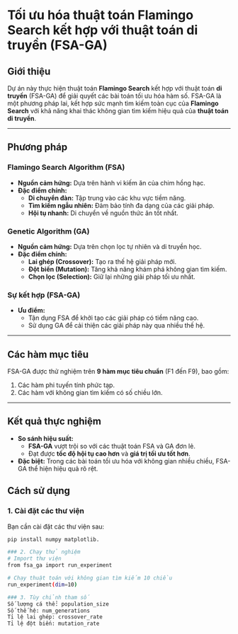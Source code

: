 # Tối ưu hóa thuật toán Flamingo Search kết hợp với thuật toán di truyền (FSA-GA)

## Giới thiệu

Dự án này thực hiện thuật toán **Flamingo Search** kết hợp với thuật toán **di truyền** (FSA-GA) để giải quyết các bài toán tối ưu hóa hàm số. FSA-GA là một phương pháp lai, kết hợp sức mạnh tìm kiếm toàn cục của **Flamingo Search** với khả năng khai thác không gian tìm kiếm hiệu quả của **thuật toán di truyền**.

---

## Phương pháp

### Flamingo Search Algorithm (FSA)
- **Nguồn cảm hứng:** Dựa trên hành vi kiếm ăn của chim hồng hạc.
- **Đặc điểm chính:**
  - **Di chuyển đàn:** Tập trung vào các khu vực tiềm năng.
  - **Tìm kiếm ngẫu nhiên:** Đảm bảo tính đa dạng của các giải pháp.
  - **Hội tụ nhanh:** Di chuyển về nguồn thức ăn tốt nhất.

### Genetic Algorithm (GA)
- **Nguồn cảm hứng:** Dựa trên chọn lọc tự nhiên và di truyền học.
- **Đặc điểm chính:**
  - **Lai ghép (Crossover):** Tạo ra thế hệ giải pháp mới.
  - **Đột biến (Mutation):** Tăng khả năng khám phá không gian tìm kiếm.
  - **Chọn lọc (Selection):** Giữ lại những giải pháp tối ưu nhất.

### Sự kết hợp (FSA-GA)
- **Ưu điểm:** 
  - Tận dụng FSA để khởi tạo các giải pháp có tiềm năng cao.
  - Sử dụng GA để cải thiện các giải pháp này qua nhiều thế hệ.

---

## Các hàm mục tiêu

FSA-GA được thử nghiệm trên **9 hàm mục tiêu chuẩn** (F1 đến F9), bao gồm:
1. Các hàm phi tuyến tính phức tạp.
2. Các hàm với không gian tìm kiếm có số chiều lớn.

---

## Kết quả thực nghiệm

- **So sánh hiệu suất:**
  - **FSA-GA** vượt trội so với các thuật toán FSA và GA đơn lẻ.
  - Đạt được **tốc độ hội tụ cao hơn** và **giá trị tối ưu tốt hơn**.
- **Đặc biệt:** Trong các bài toán tối ưu hóa với không gian nhiều chiều, FSA-GA thể hiện hiệu quả rõ rệt.


## Cách sử dụng

### 1. Cài đặt các thư viện
Bạn cần cài đặt các thư viện sau:

```bash
pip install numpy matplotlib.

### 2. Chạy thử nghiệm
# Import thư viện
from fsa_ga import run_experiment

# Chạy thuật toán với không gian tìm kiếm 10 chiều
run_experiment(dim=10)

### 3. Tùy chỉnh tham số
Số lượng cá thể: population_size
Số thế hệ: num_generations
Tỉ lệ lai ghép: crossover_rate
Tỉ lệ đột biến: mutation_rate

